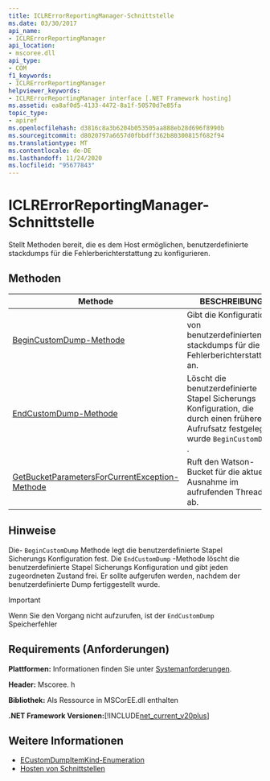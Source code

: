 ```yaml
---
title: ICLRErrorReportingManager-Schnittstelle
ms.date: 03/30/2017
api_name:
- ICLRErrorReportingManager
api_location:
- mscoree.dll
api_type:
- COM
f1_keywords:
- ICLRErrorReportingManager
helpviewer_keywords:
- ICLRErrorReportingManager interface [.NET Framework hosting]
ms.assetid: ea8af0d5-4133-4472-8a1f-50570d7e85fa
topic_type:
- apiref
ms.openlocfilehash: d3816c8a3b6204b053505aa888eb28d696f8990b
ms.sourcegitcommit: d8020797a6657d0fbbdff362b80300815f682f94
ms.translationtype: MT
ms.contentlocale: de-DE
ms.lasthandoff: 11/24/2020
ms.locfileid: "95677843"
---
```

# <a name="iclrerrorreportingmanager-interface"></a>ICLRErrorReportingManager-Schnittstelle

Stellt Methoden bereit, die es dem Host ermöglichen, benutzerdefinierte stackdumps für die Fehlerberichterstattung zu konfigurieren.  
  
## <a name="methods"></a>Methoden  
  
|Methode|BESCHREIBUNG|  
|------------|-----------------|  
|[BeginCustomDump-Methode](iclrerrorreportingmanager-begincustomdump-method.md)|Gibt die Konfiguration von benutzerdefinierten stackdumps für die Fehlerberichterstattung an.|  
|[EndCustomDump-Methode](iclrerrorreportingmanager-endcustomdump-method.md)|Löscht die benutzerdefinierte Stapel Sicherungs Konfiguration, die durch einen früheren-Aufrufsatz festgelegt wurde `BeginCustomDump` .|  
|[GetBucketParametersForCurrentException-Methode](iclrerrorreportingmanager-getbucketparametersforcurrentexception-method.md)|Ruft den Watson-Bucket für die aktuelle Ausnahme im aufrufenden Thread ab.|  
  
## <a name="remarks"></a>Hinweise  

 Die- `BeginCustomDump` Methode legt die benutzerdefinierte Stapel Sicherungs Konfiguration fest. Die `EndCustomDump` -Methode löscht die benutzerdefinierte Stapel Sicherungs Konfiguration und gibt jeden zugeordneten Zustand frei. Er sollte aufgerufen werden, nachdem der benutzerdefinierte Dump fertiggestellt wurde.  
  
> [!IMPORTANT]
> Wenn Sie den Vorgang nicht aufzurufen, ist der `EndCustomDump` Speicherfehler  
  
## <a name="requirements"></a>Requirements (Anforderungen)  

 **Plattformen:** Informationen finden Sie unter [Systemanforderungen](../../get-started/system-requirements.md).  
  
 **Header:** Mscoree. h  
  
 **Bibliothek:** Als Ressource in MSCorEE.dll enthalten  
  
 **.NET Framework Versionen:**[!INCLUDE[net_current_v20plus](../../../../includes/net-current-v20plus-md.md)]  
  
## <a name="see-also"></a>Weitere Informationen

- [ECustomDumpItemKind-Enumeration](ecustomdumpitemkind-enumeration.md)
- [Hosten von Schnittstellen](hosting-interfaces.md)

